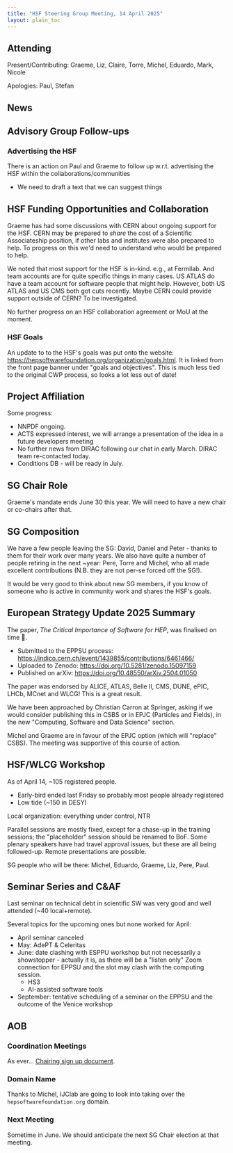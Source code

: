 ```yaml
---
title: "HSF Steering Group Meeting, 14 April 2025"
layout: plain_toc
---
```


## Attending

Present/Contributing: Graeme, Liz, Claire, Torre, Michel, Eduardo, Mark, Nicole

Apologies: Paul, Stefan

## News

## Advisory Group Follow-ups

### Advertising the HSF

There is an action on Paul and Graeme to follow up w.r.t. advertising the HSF within the collaborations/communities

- We need to draft a text that we can suggest things

## HSF Funding Opportunities and Collaboration

Graeme has had some discussions with CERN about ongoing support for the HSF. CERN may be prepared to *share* the cost of a Scientific Associateship position, if other labs and institutes were also prepared to help. To progress on this we'd need to understand who would be prepared to help.

We noted that most support for the HSF is in-kind. e.g., at Fermilab. And team accounts are for quite specific things in many cases. US ATLAS do have a team account for software people that might help. However, both US ATLAS and US CMS both got cuts recently. Maybe CERN could provide support outside of CERN? To be investigated.

No further progress on an HSF collaboration agreement or MoU at the moment.

### HSF Goals

An update to to the HSF's goals was put onto the website: <https://hepsoftwarefoundation.org/organization/goals.html>. It is linked from the front page banner under "goals and objectives". This is much less tied to the original CWP process, so looks a lot less out of date!

## Project Affiliation

Some progress:

- NNPDF ongoing.
- ACTS expressed interest, we will arrange a presentation of the idea in a future developers meeting
- No further news from DIRAC following our chat in early March. DIRAC team re-contacted today.
- Conditions DB - will be ready in July.

## SG Chair Role

Graeme's mandate ends June 30 this year. We will need to have a new chair or co-chairs after that.

## SG Composition

We have a few people leaving the SG: David, Daniel and Peter - thanks to them for their work over many years. We also have quite a number of people retiring in the next ~year: Pere, Torre and Michel, who all made excellent contributions (N.B. they are not per-se forced off the SG!).

It would be very good to think about new SG members, if you know of someone who is active in community work and shares the HSF's goals.

## European Strategy Update 2025 Summary

The paper, *The Critical Importance of Software for HEP*, was finalised on time 👏.

- Submitted to the EPPSU process: <https://indico.cern.ch/event/1439855/contributions/6461466/>
- Uploaded to Zenodo: <https://doi.org/10.5281/zenodo.15097159>
- Published on arXiv: <https://doi.org/10.48550/arXiv.2504.01050>

The paper was endorsed by ALICE, ATLAS, Belle II, CMS, DUNE, ePIC, LHCb, MCnet and WLCG! This is a great result.

We have been approached by Christian Carron at Springer, asking if we would consider publishing this in CSBS or in EPJC (Particles and Fields), in the new "Computing, Software and Data Science" section.

Michel and Graeme are in favour of the EPJC option (which will "replace" CSBS). The meeting was supportive of this course of action.

## HSF/WLCG Workshop

As of April 14, ~105 registered people.

- Early-bird ended last Friday so probably most people already registered
- Low tide (~150 in DESY)

Local organization: everything under control, NTR

Parallel sessions are mostly fixed, except for a chase-up in the training sessions; the "placeholder" session should be renamed to BoF. Some plenary speakers have had travel approval issues, but these are all being followed-up. Remote presentations are possible.

SG people who will be there: Michel, Eduardo, Graeme, Liz, Pere, Paul.

## Seminar Series and C&AF

Last seminar on technical debt in scientific SW was very good and well attended (~40 local+remote).

Several topics for the upcoming ones but none worked for April:

- April seminar canceled
- May: AdePT & Celeritas
- June: date clashing with ESPPU workshop but not necessarily a showstopper - actually it is, as there will be a "listen only" Zoom connection for EPPSU and the slot may clash with the computing session.
    - HS3
    - AI-assisted software tools
- September: tentative scheduling of a seminar on the EPPSU and the outcome of the Venice workshop

## AOB

### Coordination Meetings

As ever... [Chairing sign up document](https://docs.google.com/spreadsheets/d/1Z1Z4payCpieOLiVFcC6y9j-KCj71u6xX232LHUgIHfI/edit).

### Domain Name

Thanks to Michel, IJClab are going to look into taking over the `hepsoftwarefoundation.org` domain.

### Next Meeting

Sometime in June. We should anticipate the next SG Chair election at that meeting.
